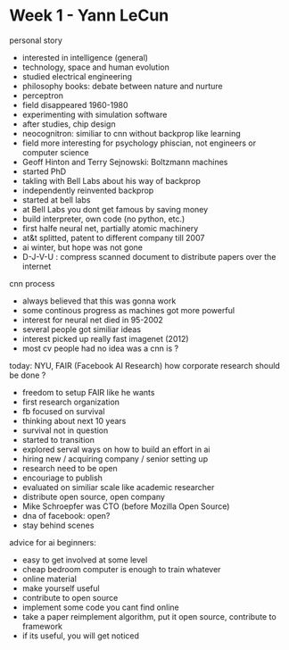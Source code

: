 # Week 1 - Yann LeCun 

personal story
- interested in intelligence (general)
- technology, space and human evolution
- studied electrical engineering
- philosophy books: debate between nature and nurture
- perceptron
- field disappeared 1960-1980
- experimenting with simulation software
- after studies, chip design
- neocognitron: similiar to cnn without backprop like learning
- field more interesting for psychology phiscian, not engineers or computer science
- Geoff Hinton and Terry Sejnowski: Boltzmann machines
- started PhD
- takling with Bell Labs about his way of backprop
- independently reinvented backprop
- started at bell labs
- at Bell Labs you dont get famous by saving money
- build interpreter, own code (no python, etc.)
- first halfe neural net, partially atomic machinery
- at&t splitted, patent to different company till 2007
- ai winter, but hope was not gone
- D-J-V-U : compress scanned document to distribute papers over the internet

cnn process
- always believed that this was gonna work
- some continous progress as machines got more powerful
- interest for neural net died in 95-2002 
- several people got similiar ideas
- interest picked up really fast imagenet (2012)
- most cv people had no idea was a cnn is ?

today: NYU, FAIR (Facebook AI Research)
how corporate research should be done ?
- freedom to setup FAIR like he wants
- first research organization
- fb focused on survival
- thinking about next 10 years
- survival not in question
- started to transition
- explored serval ways on how to build an effort in ai
- hiring new / acquiring company / senior setting up
- research need to be open
- encouriage to publish
- evaluated on similiar scale like academic researcher
- distribute open source, open company
- Mike Schroepfer was CTO (before Mozilla Open Source)
- dna of facebook: open?
- stay behind scenes

advice for ai beginners:
- easy to get involved at some level
- cheap bedroom computer is enough to train whatever
- online material
- make yourself useful
- contribute to open source
- implement some code you cant find online
- take a paper reimplement algorithm, put it open source, contribute to framework
- if its useful, you will get noticed
